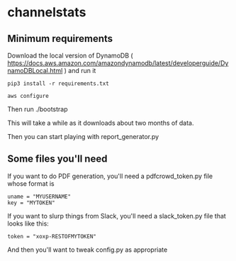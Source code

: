# channelstats

## Minimum requirements

Download the local version of DynamoDB ( https://docs.aws.amazon.com/amazondynamodb/latest/developerguide/DynamoDBLocal.html ) and run it

`pip3 install -r requirements.txt`

`aws configure`

Then run ./bootstrap

This will take a while as it downloads about two months of data.

Then you can start playing with report_generator.py

## Some files you'll need

If you want to do PDF generation, you'll need a pdfcrowd_token.py file whose format is
```
uname = "MYUSERNAME"
key = "MYTOKEN"
```

If you want to slurp things from Slack, you'll need a slack_token.py file that looks like this:
```
token = "xoxp-RESTOFMYTOKEN"
```

And then you'll want to tweak config.py as appropriate
